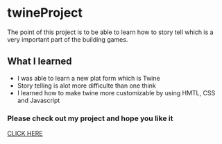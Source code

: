 # twineProject

<p> The point of this project is to be able to learn how to story tell which is a very important part of the building games.<p> 

<h2>What I learned </h2>
<div>
<ul>
<li>I was able to learn a new plat form which is Twine </li>
<li>Story telling is alot more difficulte than one think </li>
<li>I learned how to make twine more customizable by using HMTL, CSS and Javascript</li>
</ul> 
</div>

<h3>Please check out my project and hope you like it</h3>
<a href="https://mmartin440.github.io/twineProject/" target="_blank"> CLICK HERE </a>
